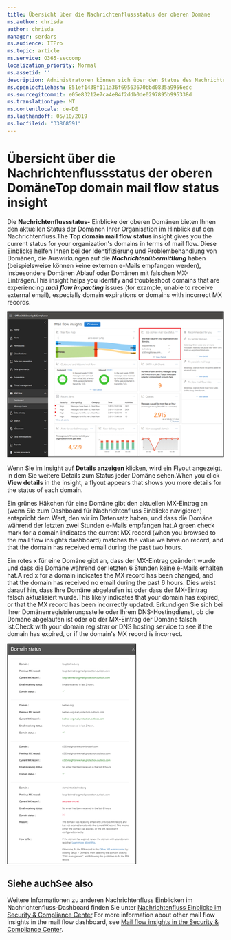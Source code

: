 ```yaml
---
title: Übersicht über die Nachrichtenflussstatus der oberen Domäne
ms.author: chrisda
author: chrisda
manager: serdars
ms.audience: ITPro
ms.topic: article
ms.service: O365-seccomp
localization_priority: Normal
ms.assetid: ''
description: Administratoren können sich über den Status des Nachrichtenflusses im Nachrichtenfluss-Dashboard im Security & Compliance Center informieren.
ms.openlocfilehash: 851ef1438f111a36f69563670bbd0835a9956edc
ms.sourcegitcommit: e05e83212e7ca4e84f2ddb0de0297895b995338d
ms.translationtype: MT
ms.contentlocale: de-DE
ms.lasthandoff: 05/10/2019
ms.locfileid: "33868591"
---
```

# <a name="top-domain-mail-flow-status-insight"></a><span data-ttu-id="e4935-103">Übersicht über die Nachrichtenflussstatus der oberen Domäne</span><span class="sxs-lookup"><span data-stu-id="e4935-103">Top domain mail flow status insight</span></span>

<span data-ttu-id="e4935-104">Die **Nachrichtenflussstatus-** Einblicke der oberen Domänen bieten Ihnen den aktuellen Status der Domänen Ihrer Organisation im Hinblick auf den Nachrichtenfluss.</span><span class="sxs-lookup"><span data-stu-id="e4935-104">The **Top domain mail flow status** insight gives you the current status for your organization's domains in terms of mail flow.</span></span> <span data-ttu-id="e4935-105">Diese Einblicke helfen Ihnen bei der Identifizierung und Problembehandlung von Domänen, die Auswirkungen auf die ***Nachrichtenübermittlung*** haben (beispielsweise können keine externen e-Mails empfangen werden), insbesondere Domänen Ablauf oder Domänen mit falschen MX-Einträgen.</span><span class="sxs-lookup"><span data-stu-id="e4935-105">This insight helps you identify and troubleshoot domains that are experiencing ***mail flow impacting*** issues (for example, unable to receive external email), especially domain expirations or domains with incorrect MX records.</span></span>

![Die obere Domänen-Fluss Status Einblicke im Nachrichtenübermittlungs-Dashboard im Security & Compliance Center](media/domain-mail-flow-status-selected.png)

<span data-ttu-id="e4935-107">Wenn Sie im Insight auf **Details anzeigen** klicken, wird ein Flyout angezeigt, in dem Sie weitere Details zum Status jeder Domäne sehen.</span><span class="sxs-lookup"><span data-stu-id="e4935-107">When you click **View details** in the insight, a flyout appears that shows you more details for the status of each domain.</span></span>

<span data-ttu-id="e4935-108">Ein grünes Häkchen für eine Domäne gibt den aktuellen MX-Eintrag an (wenn Sie zum Dashboard für Nachrichtenfluss Einblicke navigieren) entspricht dem Wert, den wir im Datensatz haben, und dass die Domäne während der letzten zwei Stunden e-Mails empfangen hat.</span><span class="sxs-lookup"><span data-stu-id="e4935-108">A green check mark for a domain indicates the current MX record (when you browsed to the mail flow insights dashboard) matches the value we have on record, and that the domain has received email during the past two hours.</span></span>

<span data-ttu-id="e4935-109">Ein rotes x für eine Domäne gibt an, dass der MX-Eintrag geändert wurde und dass die Domäne während der letzten 6 Stunden keine e-Mails erhalten hat.</span><span class="sxs-lookup"><span data-stu-id="e4935-109">A red x for a domain indicates the MX record has been changed, and that the domain has received no email during the past 6 hours.</span></span> <span data-ttu-id="e4935-110">Dies weist darauf hin, dass Ihre Domäne abgelaufen ist oder dass der MX-Eintrag falsch aktualisiert wurde.</span><span class="sxs-lookup"><span data-stu-id="e4935-110">This likely indicates that your domain has expired, or that the MX record has been incorrectly updated.</span></span> <span data-ttu-id="e4935-111">Erkundigen Sie sich bei Ihrer Domänenregistrierungsstelle oder Ihrem DNS-Hostingdienst, ob die Domäne abgelaufen ist oder ob der MX-Eintrag der Domäne falsch ist.</span><span class="sxs-lookup"><span data-stu-id="e4935-111">Check with your domain registrar or DNS hosting service to see if the domain has expired, or if the domain's MX record is incorrect.</span></span>

![Das Detail Flyout im oberen Domänen-Fluss Status Einblicke](media/domain-mail-flow-status-flyout.png)

## <a name="see-also"></a><span data-ttu-id="e4935-113">Siehe auch</span><span class="sxs-lookup"><span data-stu-id="e4935-113">See also</span></span>

<span data-ttu-id="e4935-114">Weitere Informationen zu anderen Nachrichtenfluss Einblicken im Nachrichtenfluss-Dashboard finden Sie unter [Nachrichtenfluss Einblicke im Security & Compliance Center](mail-flow-insights-v2.md).</span><span class="sxs-lookup"><span data-stu-id="e4935-114">For more information about other mail flow insights in the mail flow dashboard, see [Mail flow insights in the Security & Compliance Center](mail-flow-insights-v2.md).</span></span>
